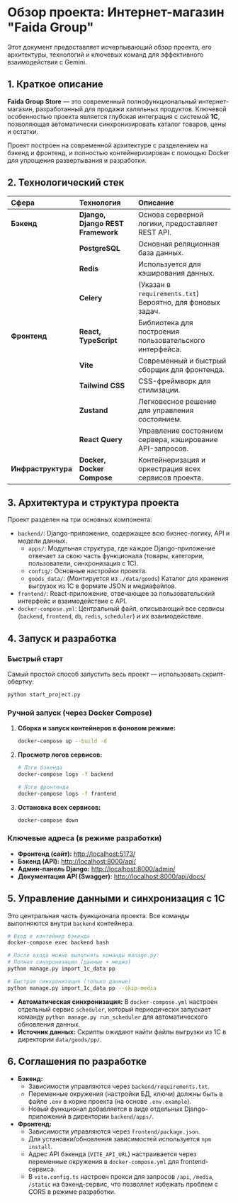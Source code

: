# Обзор проекта: Интернет-магазин "Faida Group"

Этот документ предоставляет исчерпывающий обзор проекта, его архитектуры, технологий и ключевых команд для эффективного взаимодействия с Gemini.

## 1. Краткое описание

**Faida Group Store** — это современный полнофункциональный интернет-магазин, разработанный для продажи халяльных продуктов. Ключевой особенностью проекта является глубокая интеграция с системой **1С**, позволяющая автоматически синхронизировать каталог товаров, цены и остатки.

Проект построен на современной архитектуре с разделением на бэкенд и фронтенд, и полностью контейнеризирован с помощью Docker для упрощения развертывания и разработки.

## 2. Технологический стек

| Сфера | Технология | Описание |
| :--- | :--- | :--- |
| **Бэкенд** | **Django, Django REST Framework** | Основа серверной логики, предоставляет REST API. |
| | **PostgreSQL** | Основная реляционная база данных. |
| | **Redis** | Используется для кэширования данных. |
| | **Celery** | (Указан в `requirements.txt`) Вероятно, для фоновых задач. |
| **Фронтенд** | **React, TypeScript** | Библиотека для построения пользовательского интерфейса. |
| | **Vite** | Современный и быстрый сборщик для фронтенда. |
| | **Tailwind CSS** | CSS-фреймворк для стилизации. |
| | **Zustand** | Легковесное решение для управления состоянием. |
| | **React Query** | Управление состоянием сервера, кэширование API-запросов. |
| **Инфраструктура** | **Docker, Docker Compose** | Контейнеризация и оркестрация всех сервисов проекта. |

## 3. Архитектура и структура проекта

Проект разделен на три основных компонента:

-   `backend/`: Django-приложение, содержащее всю бизнес-логику, API и модели данных.
    -   `apps/`: Модульная структура, где каждое Django-приложение отвечает за свою часть функционала (товары, категории, пользователи, синхронизация с 1С).
    -   `config/`: Основные настройки проекта.
    -   `goods_data/`: (Монтируется из `./data/goods`) Каталог для хранения выгрузок из 1С в формате JSON и медиафайлов.
-   `frontend/`: React-приложение, отвечающее за пользовательский интерфейс и взаимодействие с API.
-   `docker-compose.yml`: Центральный файл, описывающий все сервисы (`backend`, `frontend`, `db`, `redis`, `scheduler`) и их взаимодействие.

## 4. Запуск и разработка

### Быстрый старт

Самый простой способ запустить весь проект — использовать скрипт-обертку:

```bash
python start_project.py
```

### Ручной запуск (через Docker Compose)

1.  **Сборка и запуск контейнеров в фоновом режиме:**
    ```bash
    docker-compose up --build -d
    ```

2.  **Просмотр логов сервисов:**
    ```bash
    # Логи бэкенда
    docker-compose logs -f backend

    # Логи фронтенда
    docker-compose logs -f frontend
    ```

3.  **Остановка всех сервисов:**
    ```bash
    docker-compose down
    ```

### Ключевые адреса (в режиме разработки)

-   **Фронтенд (сайт):** [http://localhost:5173/](http://localhost:5173/)
-   **Бэкенд (API):** [http://localhost:8000/api/](http://localhost:8000/api/)
-   **Админ-панель Django:** [http://localhost:8000/admin/](http://localhost:8000/admin/)
-   **Документация API (Swagger):** [http://localhost:8000/api/docs/](http://localhost:8000/api/docs/)

## 5. Управление данными и синхронизация с 1С

Это центральная часть функционала проекта. Все команды выполняются внутри `backend` контейнера.

```bash
# Вход в контейнер бэкенда
docker-compose exec backend bash

# После входа можно выполнять команды manage.py:
# Полная синхронизация (данные + медиа)
python manage.py import_1c_data pp

# Быстрая синхронизация (только данные)
python manage.py import_1c_data pp --skip-media
```

-   **Автоматическая синхронизация:** В `docker-compose.yml` настроен отдельный сервис `scheduler`, который периодически запускает команду `python manage.py run_scheduler` для автоматического обновления данных.
-   **Источник данных:** Скрипты ожидают найти файлы выгрузки из 1С в директории `data/goods/pp/`.

## 6. Соглашения по разработке

-   **Бэкенд:**
    -   Зависимости управляются через `backend/requirements.txt`.
    -   Переменные окружения (настройки БД, ключи) должны быть в файле `.env` в корне проекта (на основе `.env.example`).
    -   Новый функционал добавляется в виде отдельных Django-приложений в директории `backend/apps/`.
-   **Фронтенд:**
    -   Зависимости управляются через `frontend/package.json`.
    -   Для установки/обновления зависимостей используется `npm install`.
    -   Адрес API бэкенда (`VITE_API_URL`) настраивается через переменные окружения в `docker-compose.yml` для frontend-сервиса.
    -   В `vite.config.ts` настроен прокси для запросов `/api`, `/media`, `/static` на бэкенд-сервис, что позволяет избежать проблем с CORS в режиме разработки.
